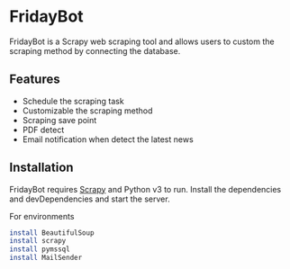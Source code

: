 # FridayBot
FridayBot is a Scrapy web scraping tool and allows users to custom the scraping method by connecting the database.

## Features
- Schedule the scraping task
- Customizable the scraping method
- Scraping save point
- PDF detect
- Email notification when detect the latest news


## Installation

FridayBot requires [Scrapy](https://scrapy.org/) and Python v3 to run.
Install the dependencies and devDependencies and start the server.

For environments

```sh
install BeautifulSoup
install scrapy
install pymssql
install MailSender
```
